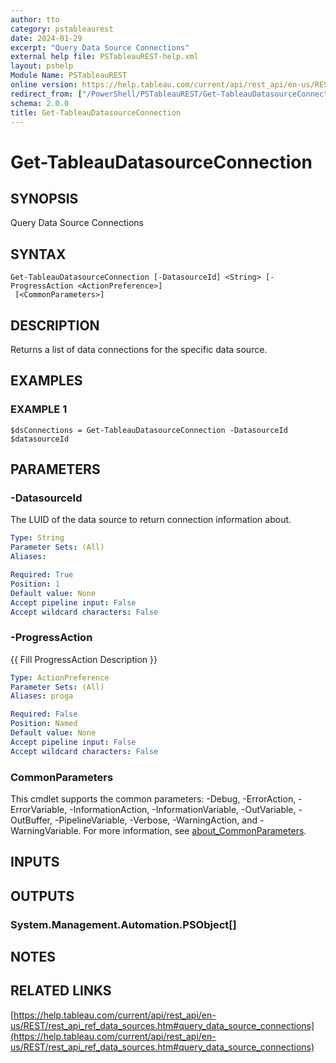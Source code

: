 ```yaml
---
author: tto
category: pstableaurest
date: 2024-01-29
excerpt: "Query Data Source Connections"
external help file: PSTableauREST-help.xml
layout: pshelp
Module Name: PSTableauREST
online version: https://help.tableau.com/current/api/rest_api/en-us/REST/rest_api_ref_data_sources.htm#query_data_source_connections
redirect_from: ["/PowerShell/PSTableauREST/Get-TableauDatasourceConnection/", "/PowerShell/PSTableauREST/get-tableaudatasourceconnection/", "/PowerShell/get-tableaudatasourceconnection/"]
schema: 2.0.0
title: Get-TableauDatasourceConnection
---
```


# Get-TableauDatasourceConnection

## SYNOPSIS
Query Data Source Connections

## SYNTAX

```
Get-TableauDatasourceConnection [-DatasourceId] <String> [-ProgressAction <ActionPreference>]
 [<CommonParameters>]
```

## DESCRIPTION
Returns a list of data connections for the specific data source.

## EXAMPLES

### EXAMPLE 1
```
$dsConnections = Get-TableauDatasourceConnection -DatasourceId $datasourceId
```

## PARAMETERS

### -DatasourceId
The LUID of the data source to return connection information about.

```yaml
Type: String
Parameter Sets: (All)
Aliases:

Required: True
Position: 1
Default value: None
Accept pipeline input: False
Accept wildcard characters: False
```

### -ProgressAction
{{ Fill ProgressAction Description }}

```yaml
Type: ActionPreference
Parameter Sets: (All)
Aliases: proga

Required: False
Position: Named
Default value: None
Accept pipeline input: False
Accept wildcard characters: False
```

### CommonParameters
This cmdlet supports the common parameters: -Debug, -ErrorAction, -ErrorVariable, -InformationAction, -InformationVariable, -OutVariable, -OutBuffer, -PipelineVariable, -Verbose, -WarningAction, and -WarningVariable. For more information, see [about_CommonParameters](http://go.microsoft.com/fwlink/?LinkID=113216).

## INPUTS

## OUTPUTS

### System.Management.Automation.PSObject[]
## NOTES

## RELATED LINKS

[https://help.tableau.com/current/api/rest_api/en-us/REST/rest_api_ref_data_sources.htm#query_data_source_connections](https://help.tableau.com/current/api/rest_api/en-us/REST/rest_api_ref_data_sources.htm#query_data_source_connections)

